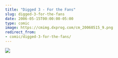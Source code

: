 ```yaml
---
title: "Digged 3 - For the Fans"
slug: digged-3-for-the-fans
date: 2006-05-15T00:00:00-05:00
type: comic
image: https://cmimg.dxprog.com/cm_20060515_9.png
redirect_from:
- comic/digged-3-for-the-fans/
---
```

[![](https://cmimg.dxprog.com/cm_20060515_9.png)](https://cmimg.dxprog.com/cm_20060515_9.png)


